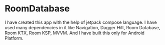 # RoomDatabase
I have created this app with the help of jetpack compose language. I have used many dependencies in it like Navigation, Dagger Hilt, Room Database, Room KTX, Room KSP, MVVM. And I have built this only for Android Platform.
